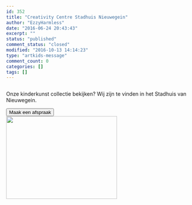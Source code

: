 ```yaml
---
id: 352
title: "Creativity Centre Stadhuis Nieuwegein"
author: "EzzyHarmless"
date: "2016-06-24 20:43:43"
excerpt: ""
status: "published"
comment_status: "closed"
modified: "2016-10-13 14:14:23"
type: "artkids-message"
comment_count: 0
categories: []
tags: []
---
```


<div class="column">
<p class="lead">Onze kinderkunst collectie bekijken? Wij zijn te vinden in het Stadhuis van Nieuwegein.</p>
<button class="button is-light" type="button"><span class="fa fa-phone"> </span> Maak een afspraak</button>

</div>
<div class="column"><a href="//www.artkidsfoundation.org/app/uploads/2016/06/IMG_1886.jpg"><img class="img-responsive" src="//www.artkidsfoundation.org/app/uploads/2016/06/IMG_1886-300x224.jpg" width="300" height="224" /></a></div>